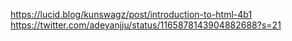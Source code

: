 https://lucid.blog/kunswagz/post/introduction-to-html-4b1
https://twitter.com/adeyanjju/status/1165878143904882688?s=21
